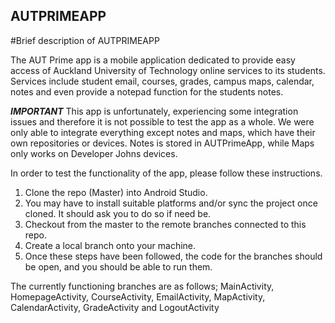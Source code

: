 ## AUTPRIMEAPP
#Brief description of AUTPRIMEAPP

The AUT Prime app is a mobile application dedicated to provide easy access of Auckland University of Technology online services to its students.
Services include student email, courses, grades, campus maps, calendar, notes and even provide a notepad function for the students notes.


***IMPORTANT***
This app is unfortunately, experiencing some integration issues and therefore it is not possible to test the app as a whole. We were only able to integrate everything except notes and maps, which have their own repositories or devices. Notes is stored in AUTPrimeApp, while Maps only works on Developer Johns devices. 

In order to test the functionality of the app, please follow these instructions.

1. Clone the repo (Master) into Android Studio.
2. You may have to install suitable platforms and/or sync the project once cloned. It should ask you to do so if need be.
3. Checkout from the master to the remote branches connected to this repo.
4. Create a local branch onto your machine.
5. Once these steps have been followed, the code for the branches should be open, and you should be able to run them.

The currently functioning branches are as follows; 
MainActivity, HomepageActivity, CourseActivity, EmailActivity, MapActivity, CalendarActivity, GradeActivity and LogoutActivity
